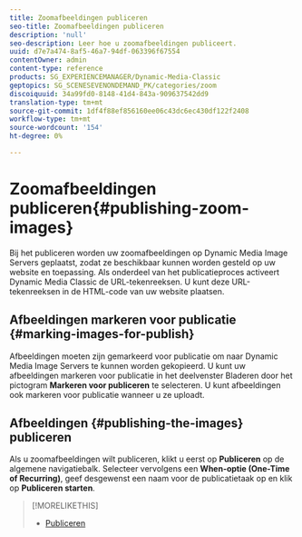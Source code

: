 ```yaml
---
title: Zoomafbeeldingen publiceren
seo-title: Zoomafbeeldingen publiceren
description: 'null'
seo-description: Leer hoe u zoomafbeeldingen publiceert.
uuid: d7e7a474-8af5-46a7-94df-063396f67554
contentOwner: admin
content-type: reference
products: SG_EXPERIENCEMANAGER/Dynamic-Media-Classic
geptopics: SG_SCENESEVENONDEMAND_PK/categories/zoom
discoiquuid: 34a99fd0-8148-41d4-843a-909637542dd9
translation-type: tm+mt
source-git-commit: 1df4f88ef856160ee06c43dc6ec430df122f2408
workflow-type: tm+mt
source-wordcount: '154'
ht-degree: 0%

---
```



# Zoomafbeeldingen publiceren{#publishing-zoom-images}

Bij het publiceren worden uw zoomafbeeldingen op Dynamic Media Image Servers geplaatst, zodat ze beschikbaar kunnen worden gesteld op uw website en toepassing. Als onderdeel van het publicatieproces activeert Dynamic Media Classic de URL-tekenreeksen. U kunt deze URL-tekenreeksen in de HTML-code van uw website plaatsen.

## Afbeeldingen markeren voor publicatie {#marking-images-for-publish}

Afbeeldingen moeten zijn gemarkeerd voor publicatie om naar Dynamic Media Image Servers te kunnen worden gekopieerd. U kunt uw afbeeldingen markeren voor publicatie in het deelvenster Bladeren door het pictogram **Markeren voor publiceren** te selecteren. U kunt afbeeldingen ook markeren voor publicatie wanneer u ze uploadt.

## Afbeeldingen {#publishing-the-images} publiceren

Als u zoomafbeeldingen wilt publiceren, klikt u eerst op **Publiceren** op de algemene navigatiebalk. Selecteer vervolgens een **When-optie (One-Time of Recurring)**, geef desgewenst een naam voor de publicatietaak op en klik op **Publiceren starten**.

>[!MORELIKETHIS]
>
>* [Publiceren](publishing-files.md#publishing_files)

